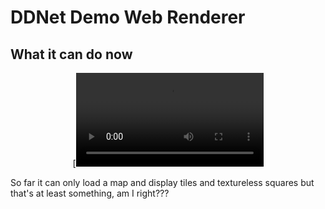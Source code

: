 # DDNet Demo Web Renderer

## What it can do now
<div align="center">

[![Vid](images/pog.mp4)

</div>
So far it can only load a map and display tiles and textureless squares but that's at least something, am I right???
